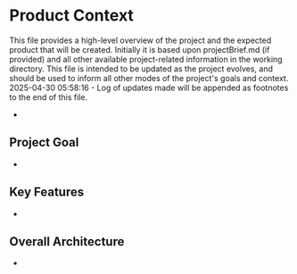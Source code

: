 # Product Context

This file provides a high-level overview of the project and the expected product that will be created. Initially it is based upon projectBrief.md (if provided) and all other available project-related information in the working directory. This file is intended to be updated as the project evolves, and should be used to inform all other modes of the project's goals and context.
2025-04-30 05:58:16 - Log of updates made will be appended as footnotes to the end of this file.

*

## Project Goal

*   

## Key Features

*   

## Overall Architecture

*